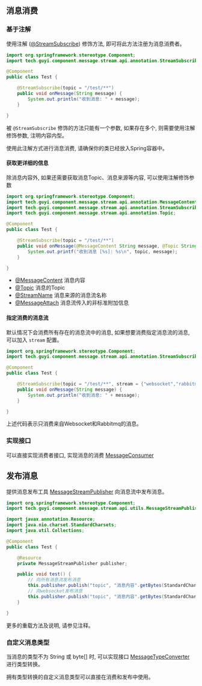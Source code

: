 
## 消息消费

### 基于注解

使用注解 ([@StreamSubscribe](./src/main/java/tech/guyi/component/message/stream/api/annotation/StreamSubscribe.java)) 修饰方法, 即可将此方法注册为消息消费者。

```java
import org.springframework.stereotype.Component;
import tech.guyi.component.message.stream.api.annotation.StreamSubscribe;

@Component
public class Test {

    @StreamSubscribe(topic = "/test/**")
    public void onMessage(String message) {
        System.out.println("收到消息: " + message);
    }

}
```
被 <code>@StreamSubscribe</code> 修饰的方法只能有一个参数, 如果存在多个, 则需要使用注解修饰参数, 注明内容内型。

使用此注解方式进行消息消费, 请确保你的类已经放入Spring容器中。

#### 获取更详细的信息

除消息内容外, 如果还需要获取消息Topic、消息来源等内容, 可以使用注解修饰参数

```java
import org.springframework.stereotype.Component;
import tech.guyi.component.message.stream.api.annotation.MessageContent;
import tech.guyi.component.message.stream.api.annotation.StreamSubscribe;
import tech.guyi.component.message.stream.api.annotation.Topic;

@Component
public class Test {

    @StreamSubscribe(topic = "/test/**")
    public void onMessage(@MessageContent String message, @Topic String topic) {
        System.out.printf("收到消息 [%s]: %s\n", topic, message);
    }

}
```

* [@MessageContent](./src/main/java/tech/guyi/component/message/stream/api/annotation/MessageContent.java) 消息内容
* [@Topic](./src/main/java/tech/guyi/component/message/stream/api/annotation/Topic.java) 消息的Topic
* [@StreamName](./src/main/java/tech/guyi/component/message/stream/api/annotation/StreamName.java) 消息来源的消息流名称
* [@MessageAttach](./src/main/java/tech/guyi/component/message/stream/api/annotation/MessageAttach.java) 消息流传入的非标准附加信息

#### 指定消费的消息流

默认情况下会消费所有存在的消息流中的消息, 如果想要消费指定消息流的消息, 可以加入 <code>stream</code> 配置。

```java
import org.springframework.stereotype.Component;
import tech.guyi.component.message.stream.api.annotation.StreamSubscribe;

@Component
public class Test {

    @StreamSubscribe(topic = "/test/**", stream = {"websocket","rabbitmq"})
    public void onMessage(String message) {
        System.out.println("收到消息: " + message);
    }

}
```

上述代码表示只消费来自Websocket和Rabbitmq的消息。

### 实现接口

可以直接实现消费者接口, 实现消息的消费 [MessageConsumer](./src/main/java/tech/guyi/component/message/stream/api/consumer/MessageConsumer.java)

## 发布消息

提供消息发布工具 [MessageStreamPublisher](./src/main/java/tech/guyi/component/message/stream/api/utils/MessageStreamPublisher.java) 向消息流中发布消息。

```java
import org.springframework.stereotype.Component;
import tech.guyi.component.message.stream.api.utils.MessageStreamPublisher;

import javax.annotation.Resource;
import java.nio.charset.StandardCharsets;
import java.util.Collections;

@Component
public class Test {

    @Resource
    private MessageStreamPublisher publisher;

    public void test() {
        // 向所有消息流发布消息
        this.publisher.publish("topic", "消息内容".getBytes(StandardCharsets.UTF_8));
        // 向websocket发布消息
        this.publisher.publish("topic", "消息内容".getBytes(StandardCharsets.UTF_8), null, Collections.singletonList("websocket"));
    }

}
```

更多的重载方法及说明, 请参见注释。

### 自定义消息类型

当消息的类型不为 String 或 byte[] 时, 可以实现接口 [MessageTypeConverter](src/main/java/tech/guyi/component/message/stream/api/converter/MessageTypeConverter.java) 进行类型转换。

拥有类型转换的自定义消息类型可以直接在消费和发布中使用。